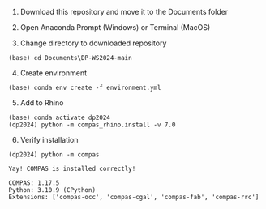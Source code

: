 1) Download this repository and move it to the Documents folder

2) Open Anaconda Prompt (Windows) or Terminal (MacOS)

3) Change directory to downloaded repository
```conda
(base) cd Documents\DP-WS2024-main
```
4) Create environment
```conda
(base) conda env create -f environment.yml
```

5) Add to Rhino
```conda
(base) conda activate dp2024
(dp2024) python -m compas_rhino.install -v 7.0
```

6) Verify installation

```conda
(dp2024) python -m compas

Yay! COMPAS is installed correctly!

COMPAS: 1.17.5
Python: 3.10.9 (CPython)
Extensions: ['compas-occ', 'compas-cgal', 'compas-fab', 'compas-rrc']
```
